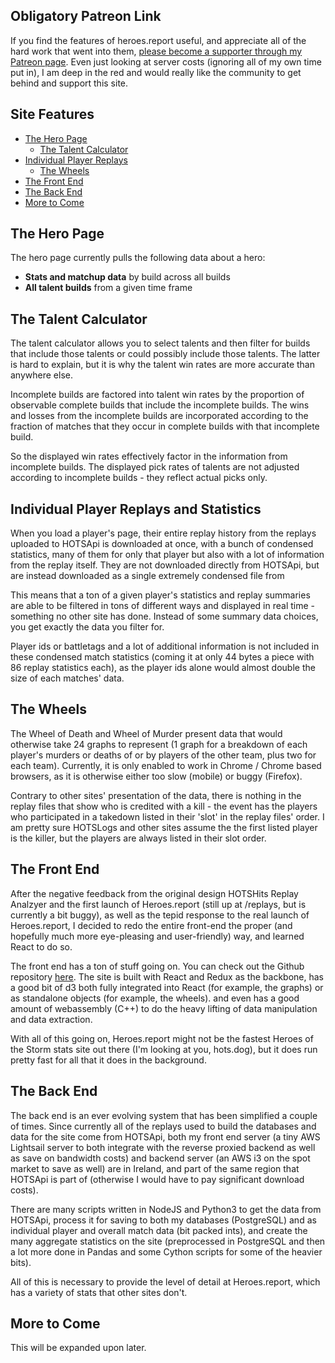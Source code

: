 ## Obligatory Patreon Link

If you find the features of heroes.report useful, and appreciate all of the hard work that went into them, [please become a supporter through my Patreon page](https://www.patreon.com/heroesreport).  Even just looking at server costs (ignoring all of my own time put in), I am deep in the red and would really like the community to get behind and support this site.  

## Site Features
- [The Hero Page](#hero)
  - [The Talent Calculator](#calc)
- [Individual Player Replays](#player)
  - [The Wheels](#wheels)
- [The Front End](#front)
- [The Back End](#back)
- [More to Come](#more)

## <a name="hero">The Hero Page</a>

The hero page currently pulls the following data about a hero:

* **Stats and matchup data** by build across all builds
* **All talent builds** from a given time frame

## <a name="calc">The Talent Calculator</a>

The talent calculator allows you to select talents and then filter for builds that include those talents or could possibly include those talents.  The latter is hard to explain, but it is why the talent win rates are more accurate than anywhere else.

Incomplete builds are factored into talent win rates by the proportion of observable complete builds that include the incomplete builds.  The wins and losses from the incomplete builds are incorporated according to the fraction of matches that they occur in complete builds with that incomplete build.

So the displayed win rates effectively factor in the information from incomplete builds.  The displayed pick rates of talents are not adjusted according to incomplete builds - they reflect actual picks only.

## <a name="player">Individual Player Replays and Statistics</a>

When you load a player's page, their entire replay history from the replays uploaded to HOTSApi is downloaded at once, with a bunch of condensed statistics, many of them for only that player but also with a lot of information from the replay itself.  They are not downloaded directly from HOTSApi, but are instead downloaded as a single extremely condensed file from

This means that a ton of a given player's statistics and replay summaries are able to be filtered in tons of different ways and displayed in real time - something no other site has done.  Instead of some summary data choices, you get exactly the data you filter for.

Player ids or battletags and a lot of additional information is not included in these condensed match statistics (coming it at only 44 bytes a piece with 86 replay statistics each), as the player ids alone would almost double the size of each matches' data.  


## <a name="wheels">The Wheels</a>

The Wheel of Death and Wheel of Murder present data that would otherwise take 24 graphs to represent (1 graph for a breakdown of each player's murders or deaths of or by players of the other team, plus two for each team).  Currently, it is only enabled to work in Chrome / Chrome based browsers, as it is otherwise either too slow (mobile) or buggy (Firefox).

Contrary to other sites' presentation of the data, there is nothing in the replay files that show who is credited with a kill - the event has the players who participated in a takedown listed in their 'slot' in the replay files' order.  I am pretty sure HOTSLogs and other sites assume the the first listed player is the killer, but the players are always listed in their slot order.

## <a name="front">The Front End</a>

After the negative feedback from the original design HOTSHits Replay Analzyer and the first launch of Heroes.report (still up at /replays, but is currently a bit buggy), as well as the tepid response to the real launch of Heroes.report, I decided to redo the entire front-end the proper (and hopefully much more eye-pleasing and user-friendly) way, and learned React to do so.    

The front end has a ton of stuff going on.  You can check out the Github repository [here](https://github.com/heroes-coding/Heroes-Report).  The site is built with React and Redux as the backbone, has a good bit of d3 both fully integrated into React (for example, the graphs) or as standalone objects (for example, the wheels).  and even has a good amount of webassembly (C++) to do the heavy lifting of data manipulation and data extraction.

With all of this going on, Heroes.report might not be the fastest Heroes of the Storm stats site out there (I'm looking at you, hots.dog), but it does run pretty fast for all that it does in the background.

## <a name="back">The Back End</a>
The back end is an ever evolving system that has been simplified a couple of times.  Since currently all of the replays used to build the databases and data for the site come from HOTSApi, both my front end server (a tiny AWS Lightsail server to both integrate with the reverse proxied backend as well as save on bandwidth costs) and backend server (an AWS i3 on the spot market to save as well) are in Ireland, and part of the same region that HOTSApi is part of (otherwise I would have to pay significant download costs).

There are many scripts written in NodeJS and Python3 to get the data from HOTSApi, process it for saving to both my databases (PostgreSQL) and as individual player and overall match data (bit packed ints), and create the many aggregate statistics on the site (preprocessed in PostgreSQL and then a lot more done in Pandas and some Cython scripts for some of the heavier bits).

All of this is necessary to provide the level of detail at Heroes.report, which has a variety of stats that other sites don't.

## <a name="more">More to Come</a>

This will be expanded upon later.
